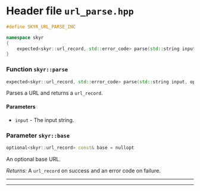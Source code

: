 # Header file `url_parse.hpp`

``` cpp
#define SKYR_URL_PARSE_INC

namespace skyr
{
    expected<skyr::url_record, std::error_code> parse(std::string input, optional<skyr::url_record> const& base = nullopt);
}
```

### Function `skyr::parse`

``` cpp
expected<skyr::url_record, std::error_code> parse(std::string input, optional<skyr::url_record> const& base = nullopt);
```

Parses a URL and returns a `url_record`.

#### Parameters

  - `input` - The input string.

### Parameter `skyr::base`

``` cpp
optional<skyr::url_record> const& base = nullopt
```

An optional base URL.

*Returns:* A `url_record` on success and an error code on failure.

-----

-----
